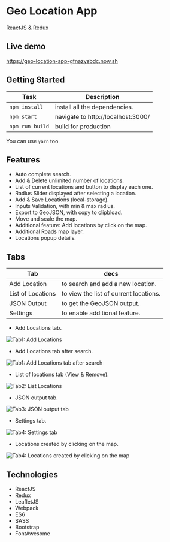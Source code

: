 # Geo Location App
ReactJS & Redux

## Live demo

  https://geo-location-app-gfnazysbdc.now.sh

## Getting Started
Task | Description
---  | ---
`npm install` | install all the dependencies.
`npm start` | navigate to http://localhost:3000/
`npm run build` | build for production

You can use `yarn` too.

## Features
- Auto complete search.
- Add & Delete unlimited number of locations.
- List of current locations and button to display each one.
- Radius Slider displayed after selecting a location.
- Add & Save Locations (local-storage).
- Inputs Validation, with min & max radius.
- Export to GeoJSON, with copy to clipbload.
- Move and scale the map.
- Additional feature: Add locations by click on the map.
- Additional Roads map layer.
- Locations popup details.


## Tabs

Tab | decs
---  | ---
Add Location| to search and add a new location.
List of Locations | to view the list of current locations.
JSON Output | to get the GeoJSON output.
Settings | to enable additional feature.

- Add Locations tab.

![Tab1: Add Locations](https://gdurl.com/l97n "Tab1: Add Locations")

- Add Locations tab after search.

![Tab1: Add Locations tab after search](https://gdurl.com/PGbM "Tab1: Add Locations tab after search")

- List of locations tab (View & Remove).

![Tab2: List Locations](https://gdurl.com/iAxz "Tab2: List Locations")

- JSON output tab.

![Tab3: JSON output tab](https://gdurl.com/qngv "Tab3: JSON output tab")

- Settings tab.

![Tab4: Settings tab](https://gdurl.com/VAdF "Tab4: Settings tab")

- Locations created by clicking on the map.

![Tab4: Locations created by clicking on the map](https://gdurl.com/eqLHP "Tab4: Locations created by clicking on the map")

## Technologies
- ReactJS
- Redux
- LeafletJS
- Webpack
- ES6
- SASS
- Bootstrap
- FontAwesome
